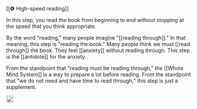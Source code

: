 
[[❽ High-speed reading]]

In this step, you read the book from beginning to end without stopping at the speed that you think appropriate.

By the word "reading," many people imagine "[[reading through]]." In that meaning, this step is "reading the book." Many people think we must [[read through]] the book. They feel [[anxiety]] without reading through. This step is the [[antidote]] for the anxiety.

From the standpoint that "reading must be reading through," the [[Whole Mind System]] is a way to prepare a lot before reading. From the standpoint that "we do not need and have time to read through," this step is just a supplement.

<img src='https://scrapbox.io/api/pages/nishio/en/icon' alt='en.icon' height="19.5"/>